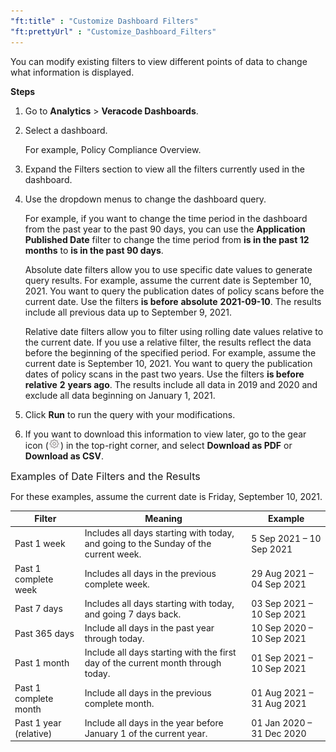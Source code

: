 ```yaml
---
"ft:title" : "Customize Dashboard Filters"
"ft:prettyUrl" : "Customize_Dashboard_Filters"
---
```


You can modify existing filters to view different points of data to change what information is displayed.

<p font-size="13pt"><b>Steps</b></p>

1.  Go to **Analytics** \> **Veracode Dashboards**.

2.  Select a dashboard.

    For example, Policy Compliance Overview.

3.  Expand the Filters section to view all the filters currently used in the dashboard.

4.  Use the dropdown menus to change the dashboard query.

    For example, if you want to change the time period in the dashboard from the past year to the past 90 days, you can use the **Application Published Date** filter to change the time period from **is in the past 12 months** to **is in the past 90 days**.

    Absolute date filters allow you to use specific date values to generate query results. For example, assume the current date is September 10, 2021. You want to query the publication dates of policy scans before the current date. Use the filters **is before** **absolute** **2021-09-10**. The results include all previous data up to September 9, 2021.

    Relative date filters allow you to filter using rolling date values relative to the current date. If you use a relative filter, the results reflect the data before the beginning of the specified period. For example, assume the current date is September 10, 2021. You want to query the publication dates of policy scans in the past two years. Use the filters **is before** **relative** **2** **years ago**. The results include all data in 2019 and 2020 and exclude all data beginning on January 1, 2021.

5.  Click **Run** to run the query with your modifications.

6.  If you want to download this information to view later, go to the gear icon \(![](images/analytics_gear.png)\) in the top-right corner, and select **Download as PDF** or **Download as CSV**.

<p><span style="font-size: medium;">Examples of Date Filters and the Results</span></p>

For these examples, assume the current date is Friday, September 10, 2021.

|Filter|Meaning|Example|
|------|-------|-------|
|Past 1 week|Includes all days starting with today, and going to the Sunday of the current week.|5 Sep 2021 – 10 Sep 2021|
|Past 1 complete week|Includes all days in the previous complete week.|29 Aug 2021 – 04 Sep 2021|
|Past 7 days|Includes all days starting with today, and going 7 days back.|03 Sep 2021 – 10 Sep 2021|
|Past 365 days|Include all days in the past year through today.|10 Sep 2020 – 10 Sep 2021|
|Past 1 month|Include all days starting with the first day of the current month through today.|01 Sep 2021 – 10 Sep 2021|
|Past 1 complete month|Include all days in the previous complete month.|01 Aug 2021 – 31 Aug 2021|
|Past 1 year \(relative\)|Include all days in the year before January 1 of the current year.|01 Jan 2020 – 31 Dec 2020|
